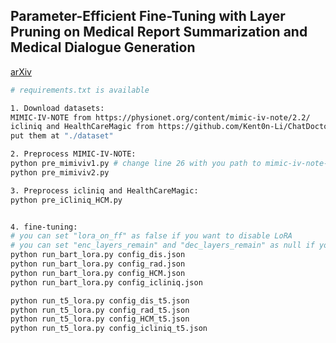 ## Parameter-Efficient Fine-Tuning with Layer Pruning on Medical Report Summarization and Medical Dialogue Generation

[arXiv](https://arxiv.org/abs/2305.08285)

```bash
# requirements.txt is available

1. Download datasets:
MIMIC-IV-NOTE from https://physionet.org/content/mimic-iv-note/2.2/
icliniq and HealthCareMagic from https://github.com/Kent0n-Li/ChatDoctor
put them at "./dataset"

2. Preprocess MIMIC-IV-NOTE:
python pre_mimiviv1.py # change line 26 with you path to mimic-iv-note-2.2/note
python pre_mimiviv2.py

3. Preprocess icliniq and HealthCareMagic:
python pre_iCliniq_HCM.py


4. fine-tuning:
# you can set "lora_on_ff" as false if you want to disable LoRA
# you can set "enc_layers_remain" and "dec_layers_remain" as null if you want to disable layer-pruning
python run_bart_lora.py config_dis.json
python run_bart_lora.py config_rad.json
python run_bart_lora.py config_HCM.json
python run_bart_lora.py config_icliniq.json

python run_t5_lora.py config_dis_t5.json
python run_t5_lora.py config_rad_t5.json
python run_t5_lora.py config_HCM_t5.json
python run_t5_lora.py config_icliniq_t5.json

```
